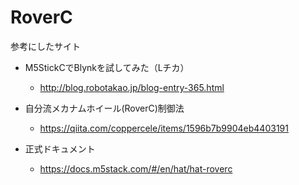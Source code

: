 # RoverC

参考にしたサイト
- M5StickCでBlynkを試してみた（Lチカ）
  - http://blog.robotakao.jp/blog-entry-365.html

- 自分流メカナムホイール(RoverC)制御法
  - https://qiita.com/coppercele/items/1596b7b9904eb4403191

- 正式ドキュメント
  - https://docs.m5stack.com/#/en/hat/hat-roverc


